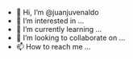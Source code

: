 - 👋 Hi, I’m @juanjuvenaldo
- 👀 I’m interested in ...
- 🌱 I’m currently learning ...
- 💞️ I’m looking to collaborate on ...
- 📫 How to reach me ...

<!---
juanjuvenaldo/juanjuvenaldo is a ✨ special ✨ repository because its `README.md` (this file) appears on your GitHub profile.
You can click the Preview link to take a look at your changes.
--->
